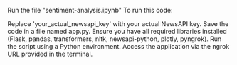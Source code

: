 Run the file "sentiment-analysis.ipynb"
To run this code:

Replace 'your_actual_newsapi_key' with your actual NewsAPI key.
Save the code in a file named app.py.
Ensure you have all required libraries installed (Flask, pandas, transformers, nltk, newsapi-python, plotly, pyngrok).
Run the script using a Python environment.
Access the application via the ngrok URL provided in the terminal.
